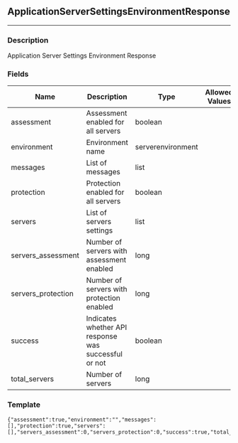 ## ApplicationServerSettingsEnvironmentResponse
---
### Description
Application Server Settings Environment Response
### Fields
| Name | Description | Type | Allowed Values | Required |
| ---- | ----------- | ---- | -------------- | -------- |
| assessment | Assessment enabled for all servers | boolean |  | false |
| environment | Environment name | serverenvironment |  | false |
| messages | List of messages | list |  | false |
| protection | Protection enabled for all servers | boolean |  | false |
| servers | List of servers settings | list |  | false |
| servers_assessment | Number of servers with assessment enabled | long |  | false |
| servers_protection | Number of servers with protection enabled | long |  | false |
| success | Indicates whether API response was successful or not | boolean |  | false |
| total_servers | Number of servers | long |  | false |
### Template
```
{"assessment":true,"environment":"","messages":[],"protection":true,"servers":[],"servers_assessment":0,"servers_protection":0,"success":true,"total_servers":0}
```
